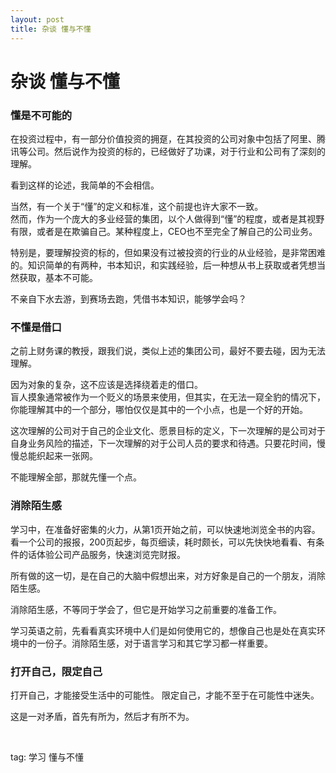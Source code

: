 ```yaml
---
layout: post
title: 杂谈 懂与不懂
---
```


# 杂谈 懂与不懂

### 懂是不可能的

在投资过程中，有一部分价值投资的拥趸，在其投资的公司对象中包括了阿里、腾讯等公司。然后说作为投资的标的，已经做好了功课，对于行业和公司有了深刻的理解。

看到这样的论述，我简单的不会相信。

当然，有一个关于“懂”的定义和标准，这个前提也许大家不一致。  
然而，作为一个庞大的多业经营的集团，以个人做得到“懂”的程度，或者是其视野有限，或者是在欺骗自己。某种程度上，CEO也不至完全了解自己的公司业务。

特别是，要理解投资的标的，但如果没有过被投资的行业的从业经验，是非常困难的。知识简单的有两种，书本知识，和实践经验，后一种想从书上获取或者凭想当然获取，基本不可能。

不亲自下水去游，到赛场去跑，凭借书本知识，能够学会吗？


### 不懂是借口

之前上财务课的教授，跟我们说，类似上述的集团公司，最好不要去碰，因为无法理解。

因为对象的复杂，这不应该是选择绕着走的借口。  
盲人摸象通常被作为一个贬义的场景来使用，但其实，在无法一窥全豹的情况下，你能理解其中的一个部分，哪怕仅仅是其中的一个小点，也是一个好的开始。

这次理解的公司对于自己的企业文化、愿景目标的定义，下一次理解的是公司对于自身业务风险的描述，下一次理解的对于公司人员的要求和待遇。只要花时间，慢慢总能织起来一张网。

不能理解全部，那就先懂一个点。


### 消除陌生感

学习中，在准备好密集的火力，从第1页开始之前，可以快速地浏览全书的内容。看一个公司的报报，200页起步，每页细读，耗时颇长，可以先快快地看看、有条件的话体验公司产品服务，快速浏览完财报。

所有做的这一切，是在自己的大脑中假想出来，对方好象是自己的一个朋友，消除陌生感。

消除陌生感，不等同于学会了，但它是开始学习之前重要的准备工作。

学习英语之前，先看看真实环境中人们是如何使用它的，想像自己也是处在真实环境中的一份子。消除陌生感，对于语言学习和其它学习都一样重要。


### 打开自己，限定自己

打开自己，才能接受生活中的可能性。
限定自己，才能不至于在可能性中迷失。

这是一对矛盾，首先有所为，然后才有所不为。




<br>

tag: 学习 懂与不懂

<br>

